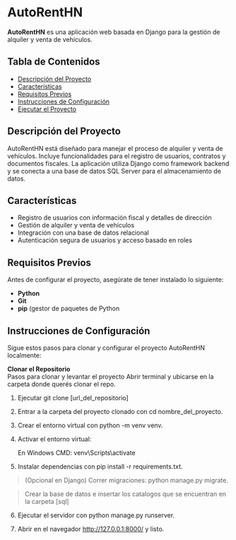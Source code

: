 # AutoRentHN

**AutoRentHN** es una aplicación web basada en Django para la gestión de alquiler y venta de vehículos.

## Tabla de Contenidos
- [Descripción del Proyecto](#descripción-del-proyecto)
- [Características](#características)
- [Requisitos Previos](#requisitos-previos)
- [Instrucciones de Configuración](#instrucciones-de-configuración)
- [Ejecutar el Proyecto](#ejecutar-el-proyecto)

## Descripción del Proyecto
AutoRentHN está diseñado para manejar el proceso de alquiler y venta de vehículos. Incluye funcionalidades para el registro de usuarios, contratos y documentos fiscales. La aplicación utiliza Django como framework backend y se conecta a una base de datos SQL Server para el almacenamiento de datos.

## Características
- Registro de usuarios con información fiscal y detalles de dirección
- Gestión de alquiler y venta de vehículos
- Integración con una base de datos relacional
- Autenticación segura de usuarios y acceso basado en roles

## Requisitos Previos
Antes de configurar el proyecto, asegúrate de tener instalado lo siguiente:
- **Python**
- **Git**
- **pip** (gestor de paquetes de Python

## Instrucciones de Configuración
Sigue estos pasos para clonar y configurar el proyecto AutoRentHN localmente:

**Clonar el Repositorio**  
Pasos para clonar y levantar el proyecto
Abrir terminal y ubicarse en la carpeta donde querés clonar el repo.

1. Ejecutar git clone [url_del_repositorio]

2. Entrar a la carpeta del proyecto clonado con cd nombre_del_proyecto.

3. Crear el entorno virtual con python -m venv venv.

4. Activar el entorno virtual:

     En Windows CMD: venv\Scripts\activate

5. Instalar dependencias con pip install -r requirements.txt.

> (Opcional en Django) Correr migraciones: python manage.py migrate.

> Crear la base de datos e insertar los catalogos que se encuentran en la carpeta [sql]

6. Ejecutar el servidor con python manage.py runserver.

7. Abrir en el navegador http://127.0.0.1:8000/ y listo.
